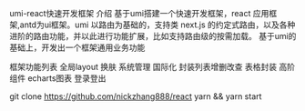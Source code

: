 umi-react快速开发框架
介绍
基于umi搭建一个快速开发框架，react 应用框架,antd为ui框架。umi 以路由为基础的，支持类 next.js 的约定式路由，以及各种进阶的路由功能，并以此进行功能扩展，比如支持路由级的按需加载。 基于umi的基础上，开发出一个框架通用业务功能

框架功能列表
全局layout
换肤
系统管理
国际化
封装列表增删改查
表格封装
高阶组件
echarts图表
登录登出
 
git clone https://github.com/nickzhang888/react
yarn && yarn start
